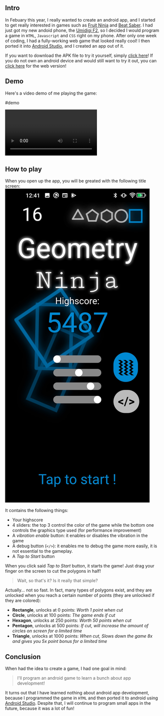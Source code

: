 ## Intro

In Febuary this year, I really wanted to create an android app, and I started to get really interested in games such as [Fruit Ninja](https://fruitninja.com/) and [Beat Saber](https://store.steampowered.com/app/620980/Beat_Saber/). I had just got my new andoid phone, the [Umidigi F2](https://www.umidigi.com/page-umidigi_f2_overview.html), so I decided I would program a game in `HTML`, `Javascript` and `CSS` right on my phone. After only one week of coding, I had a fully-working web game that looked really cool! I then ported it into [Android Studio](https://developer.android.com/studio), and I created an app out of it.

If you want to download the APK file to try it yourself, simply [click here](app-release%20Geometry%20Ninja%206.apk)! If you do not own an android device and would still want to try it out, you can [click here](./index2.html) for the web version!

## Demo

Here's a video demo of me playing the game:

#demo

![video](20200214_122729.mp4)

## How to play

When you open up the app, you will be greated with the following title screen:
![](Screenshot_20200430-124153.jpg)

It contains the following things:

- Your highscore
- 4 sliders: the top 3 control the color of the game while the bottom one controls the graphics type used (for performance improvement)
- A _vibration enable_ button: it enables or disables the vibration in the game
- A debug button (`</>`): it enables me to debug the game more easily, it is not essential to the gameplay.
- A _Tap to Start_ button

When you click said _Tap to Start_ button, it starts the game! Just drag your finger on the screen to cut the polygons in half!

> Wait, so that's it? Is it really that simple?

Actually... not so fast. In fact, many types of polygons exist, and they are unlocked when you reach a certain number of points (they are unlocked if they are colored):

- **Rectangle**, unlocks at 0 points: _Worth 1 point when cut_
- **Circle**, unlocks at 100 points: _The game ends if cut_
- **Hexagon**, unlocks at 250 points: _Worth 50 points when cut_
- **Pentagon**, unlocks at 500 points: _If cut, will increase the amount of circles on screen for a limited time_
- **Triangle**, unlocks at 1000 points: _When cut, Slows down the game 8x and gives you 5x point bonus for a limited time_

## Conclusion

When had the idea to create a game, I had one goal in mind:

> I'll program an android game to learn a bunch about app development!

It turns out that I have learned nothing about android app development, because I programmed the game in `HTML` and then ported it to android using [Android Studio](https://developer.android.com/studio). Despite that, I will continue to program small apps in the future, because it was a lot of fun!
